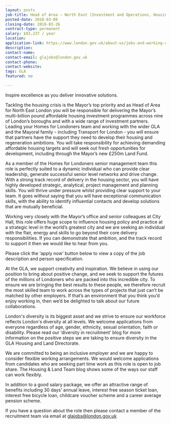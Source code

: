 ```yaml
---
layout: posts
job-title: Head of Area – North East (Investment and Operations, Housing & Land)
posted-date: 2018-03-09
closing-date: 2018-03-26
contract-type: permanent
salary: £83,237 / year
location: 
application-link: https://www.london.gov.uk/about-us/jobs-and-working-city-hall/current-vacancies/gla2229-head-area-north-east-investment-and-operations-housing-land
description:
contact-name:
contact-email: glajobs@london.gov.uk 
contact-phone:
contact-website: 
tags: GLA
featured: no

---
```


Inspire excellence as you deliver innovative solutions.

Tackling the housing crisis is the Mayor’s top priority and as Head of Area for North East London you will be responsible for delivering the Mayor’s multi-billion pound affordable housing investment programmes across nine of London’s boroughs and with a wide range of investment partners.  Leading your Homes for Londoners team and working with the wider GLA and the Mayoral family - including Transport for London - you will ensure that partners have the support  they need to develop their housing and regeneration ambitions. You will take responsibility for achieving demanding affordable housing targets and will seek out fresh opportunities for development, including through the Mayor’s new £250m Land Fund. 

As a member of the Homes for Londoners senior management team this role is perfectly suited to a dynamic individual who can provide clear leadership, generate successful senior level networks and drive change. With a strong track record of delivery in the housing sector, you will have highly developed strategic, analytical, project management and planning skills. You will thrive under pressure whilst providing clear support to your team. It goes without saying that you will have exceptional communication skills, with the ability to identify influential contacts and develop solutions that are mutually beneficial.  

Working very closely with the Mayor’s office and senior colleagues at City Hall, this role offers huge scope to influence housing policy and practice at a strategic level in the world’s greatest city and we are seeking an individual with the flair, energy and skills to go beyond their core delivery responsibilities.  If you can demonstrate that ambition, and the track record to support it then we would like to hear from you. 

Please click the ‘apply now’ button below to view a copy of the job description and person specification.

At the GLA, we support creativity and inspiration. We believe in using our position to bring about positive change, and we seek to support the futures of the millions of Londoners who are packed into this incredible city. To ensure we are bringing the best results to these people, we therefore recruit the most skilled team to work across the types of projects that just can’t be matched by other employers. If that’s an environment that you think you’d enjoy working in, then we’d be delighted to talk about our future collaborations. 

London's diversity is its biggest asset and we strive to ensure our workforce reflects London's diversity at all levels. We welcome applications from everyone regardless of age, gender, ethnicity, sexual orientation, faith or disability.  Please read our ‘diversity in recruitment’ blog for more information on the positive steps we are taking to ensure diversity in the GLA Housing and Land Directorate. 

We are committed to being an inclusive employer and we are happy to consider flexible working arrangements. We would welcome applications from candidates who are seeking part time work as this role is open to job share. The Housing & Land Team blog shows some of the ways our staff can work flexibly. 

In addition to a good salary package, we offer an attractive range of benefits including 30 days’ annual leave, interest free season ticket loan, interest free bicycle loan, childcare voucher scheme and a career average pension scheme.

If you have a question about the role then please contact a member of the recruitment team via email at [glajobs@london.gov.uk](mailto:glajobs@london.gov.uk) 